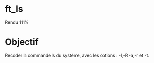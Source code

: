 # ft_ls
Rendu 111%

# Objectif
Recoder la commande ls du système, avec les options : -l,-R,-a,-r et -t.
